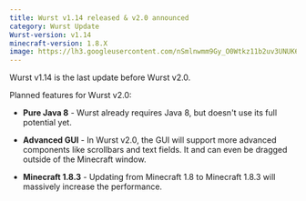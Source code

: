 ```yaml
---
title: Wurst v1.14 released & v2.0 announced
category: Wurst Update
Wurst-version: v1.14
minecraft-version: 1.8.X
image: https://lh3.googleusercontent.com/nSmlnwmm9Gy_O0Wtkz11b2uv3UNUK60pi0m3B6Snn8ao1pnTUsG5JgXph-i0FC5SAUA6y1d3Kw90qxd5CyHPZJIbtvviaUOKLti4guKxXjrXwilmfyCqujsb6ckgeKJOOBJCekpA6YRza8kLlVMsxEeCrH4ZTYbrYAjZMPhMAz0rIp5yNo7JEbzrolhOHazE6bELZo8r0nM51dATlvvXCAc1ETfUVnpEvS2bJ0aBe4R14mPnKZK0TdkSIn9MOiSn4tI5UQqeF4RVMXM7Foi4OS4LZ7u0TXApopfFrdzZQGbsrnse54Pzsp9Ngt8MYk1CU_vzxnzsFkZgCqZw55YR1jSNAyXB4wd3KAURbd2RgIKX_pnYAX2PZYYHbgTcWjMzCq-i5I8wq0Wccvd9NLGeFeox0KpJ3gadoIOmHRKnSe316z7VCVW1COdwvxB2l-aJankXHpXGmjl53eA0oan4xchZQrEwSvgsdu85xfUzs7Z7Gp85d86CPIVRftHOsKPrZAaaEZ_8f16zGQICZqoFo5BvIiuF-Ws5of4vzh3dmmo289XHWmI2NvG3Fe0xBVjCXJa47F-w8WyFtg45lfr4OkANamAYq1m17tpfIwLntV6fZwGR=w1280-h720-no
---
```

Wurst v1.14 is the last update before Wurst v2.0.

Planned features for Wurst v2.0:

- **Pure Java 8** - Wurst already requires Java 8, but doesn't use its full potential yet.

- **Advanced GUI** - In Wurst v2.0, the GUI will support more advanced components like scrollbars and text fields. It and can even be dragged outside of the Minecraft window.

- **Minecraft 1.8.3** - Updating from Minecraft 1.8 to Minecraft 1.8.3 will massively increase the performance.
